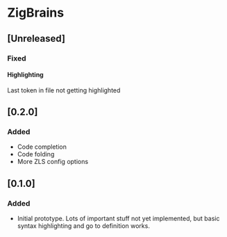<!-- Keep a Changelog guide -> https://keepachangelog.com -->

# ZigBrains

## [Unreleased]

### Fixed

#### Highlighting
Last token in file not getting highlighted

## [0.2.0]

### Added
- Code completion
- Code folding
- More ZLS config options

## [0.1.0]

### Added
- Initial prototype. Lots of important stuff not yet implemented, but basic syntax highlighting and go to definition works.